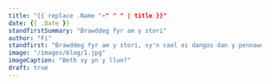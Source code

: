 ```yaml
---
title: "{{ replace .Name "-" " " | title }}"
date: {{ .Date }}
standfirstSummary: "Brawddeg fyr am y stori"
author: "Fi"
standfirst: "Brawddeg fyr am y stori, sy'n cael ei dangos dan y pennawd ar y tudalen stori"
image: "/images/blog/1.jpg"
imageCaption: "Beth sy yn y llun?"
draft: true
---
```

